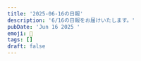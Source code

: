 ```yaml
---
title: '2025-06-16の日報'
description: '6/16の日報をお届けいたします。'
pubDate: 'Jun 16 2025 '
emoji: 🦊
tags: []
draft: false
---
```

